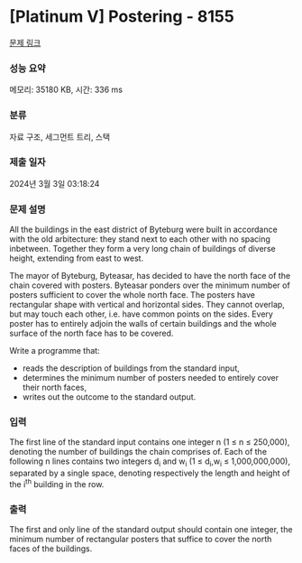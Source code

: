 # [Platinum V] Postering - 8155 

[문제 링크](https://www.acmicpc.net/problem/8155) 

### 성능 요약

메모리: 35180 KB, 시간: 336 ms

### 분류

자료 구조, 세그먼트 트리, 스택

### 제출 일자

2024년 3월 3일 03:18:24

### 문제 설명

<p>All the buildings in the east district of Byteburg were built in accordance with the old arbitecture: they stand next to each other with no spacing inbetween. Together they form a very long chain of buildings of diverse height, extending from east to west.</p>

<p>The mayor of Byteburg, Byteasar, has decided to have the north face of the chain covered with posters. Byteasar ponders over the minimum number of posters sufficient to cover the whole north face. The posters have rectangular shape with vertical and horizontal sides. They cannot overlap, but may touch each other, i.e. have common points on the sides. Every poster has to entirely adjoin the walls of certain buildings and the whole surface of the north face has to be covered.</p>

<p>
Write a programme that:</p>

<ul>
	<li>reads the description of buildings from the standard input,</li>
	<li>determines the minimum number of posters needed to entirely cover their north faces,</li>
	<li>writes out the outcome to the standard output.</li>
</ul>

### 입력 

 <p>The first line of the standard input contains one integer n (1 ≤ n ≤ 250,000), denoting the number of buildings the chain comprises of. Each of the following n lines contains two integers d<sub>i</sub> and w<sub>i</sub> (1 ≤ d<sub>i</sub>,w<sub>i</sub> ≤ 1,000,000,000), separated by a single space, denoting respectively the length and height of the i<sup>th</sup> building in the row.</p>

### 출력 

 <p>The first and only line of the standard output should contain one integer, the minimum number of rectangular posters that suffice to cover the north faces of the buildings.</p>

<p> </p>


